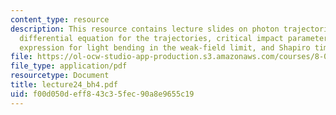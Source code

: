 ```yaml
---
content_type: resource
description: This resource contains lecture slides on photon trajectories, deriving
  differential equation for the trajectories, critical impact parameter, deriving
  expression for light bending in the weak-field limit, and Shapiro time delay.
file: https://ol-ocw-studio-app-production.s3.amazonaws.com/courses/8-033-relativity-fall-2006/f00d050deff843c35fec90a8e9655c19_lecture24_bh4.pdf
file_type: application/pdf
resourcetype: Document
title: lecture24_bh4.pdf
uid: f00d050d-eff8-43c3-5fec-90a8e9655c19
---
```

